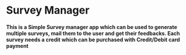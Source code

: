 # Survey Manager
#### This is a Simple Survey manager app which can be used to generate multiple surveys, mail them to the user and get their feedbacks. Each survey needs a credit which can be purchased with Credit/Debit card payment